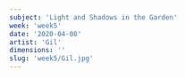 ```yaml
---
subject: 'Light and Shadows in the Garden'
week: 'week5'
date: '2020-04-08'
artist: 'Gil'
dimensions: ''
slug: 'week5/Gil.jpg'
---
```

